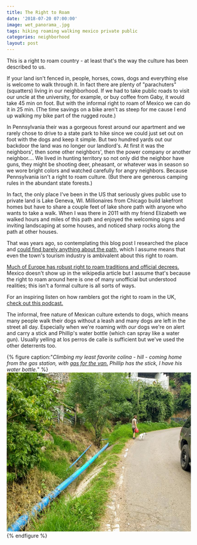 ```yaml
---
title: The Right to Roam
date: '2018-07-20 07:00:00'
image: wet_panorama_.jpg
tags: hiking roaming walking mexico private public
categories: neighborhood
layout: post
---
```


This is a right to roam country - at least that's the way the culture has been described to us.

If your land isn't fenced in, people, horses, cows, dogs and everything else is welcome to walk through it. In fact there are plenty of "parachuters" (squatters) living in our neighborhood. If we had to take public roads to visit our uncle at the university, for example, or buy coffee from Gaby, it would take 45 min on foot. But with the informal right to roam of Mexico we can do it in 25 min. (The time savings on a bike aren't as steep for me cause I end up walking my bike part of the rugged route.)

In Pennsylvania their was a gorgeous forest around our apartment and we rarely chose to drive to a state park to hike since we could just set out on foot with the dogs and keep it simple. But two hundred yards out our backdoor the land was no longer our landlord's. At first it was the neighbors', then some other neighbors', then the power company or another neighbor.... We lived in hunting territory so not only did the neighbor have guns, they might be shooting deer, pheasant, or whatever was in season so we wore bright colors and watched carefully for angry neighbors. Because Pennsylvania isn't a right to roam culture. (But there are generous camping rules in the abundant state forests.)

In fact, the only place I've been in the US that seriously gives public use to private land is Lake Geneva, WI. Millionaires from Chicago build lakefront homes but have to share a couple feet of lake shore path with anyone who wants to take a walk. When I was there in 2011 with my friend Elizabeth we walked hours and miles of this path and enjoyed the welcoming signs and inviting landscaping at some houses, and noticed sharp rocks along the path at other houses.

That was years ago, so contemplating this blog post I researched the place and [could find barely anything about the path,](http://lakeshoremag.com/the-geneva-lake-shore-path/) which I assume means that even the town's tourism industry is ambivalent about this right to roam.

[Much of Europe has robust right to roam traditions and official decrees.](https://en.wikipedia.org/wiki/Freedom_to_roam) Mexico doesn't show up in the wikipedia article but I assume that's because the right to roam around here is one of many unofficial but understood realities; this isn't a formal culture is all sorts of ways.

For an inspiring listen on how ramblers got the right to roam in the UK, [check out this podcast.](https://99percentinvisible.org/episode/right-to-roam/)

The informal, free nature of Mexican culture extends to dogs, which means many people walk their dogs without a leash and many dogs are left in the street all day. Especially when we're roaming with *our* dogs we're on alert and carry a stick and Phillip's water bottle (which can spray like a water gun). Usually yelling at los perros de calle is sufficient but we've used the other deterrents too. 

{% figure caption:"*Climbing my least favorite colina - hill - coming home from the gas station, with [gas for the van.](https://reverdecer.annalisagross.com/2018-07-21-electricity/) Phillip has the stick, I have his water bottle.*" %}
[![](/images/colina_.jpg)](/images/colina.jpg)
{% endfigure %}
